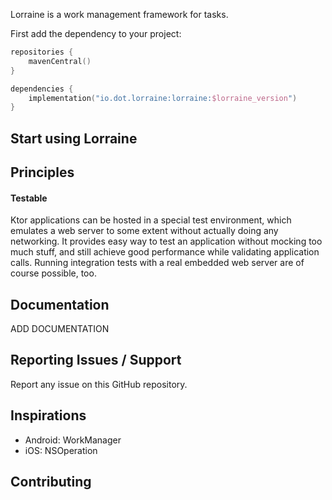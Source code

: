 [//]: # (<div align="center">)

[//]: # ()
[//]: # (  <picture>)

[//]: # (    <source media="&#40;prefers-color-scheme: dark&#41;" srcset="https://raw.githubusercontent.com/ktorio/ktor/main/.github/images/ktor-logo-for-dark.svg">)

[//]: # (    <img alt="Ktor logo" src="https://raw.githubusercontent.com/ktorio/ktor/main/.github/images/ktor-logo-for-light.svg">)

[//]: # (  </picture>)

[//]: # ()
[//]: # (</div>)

[//]: # ([![Official JetBrains project]&#40;http://jb.gg/badges/official.svg&#41;]&#40;https://confluence.jetbrains.com/display/ALL/JetBrains+on+GitHub&#41;)
[//]: # ([![Maven Central]&#40;https://img.shields.io/maven-central/v/io.ktor/ktor&#41;]&#40;https://mvnrepository.com/artifact/io.ktor&#41;)
[//]: # ([![Kotlin]&#40;https://img.shields.io/badge/kotlin-1.8.22-blue.svg?logo=kotlin&#41;]&#40;http://kotlinlang.org&#41;)
[//]: # ([![Slack channel]&#40;https://img.shields.io/badge/chat-slack-green.svg?logo=slack&#41;]&#40;https://kotlinlang.slack.com/messages/ktor/&#41;)
[//]: # ([![GitHub License]&#40;https://img.shields.io/badge/license-Apache%20License%202.0-blue.svg?style=flat&#41;]&#40;http://www.apache.org/licenses/LICENSE-2.0&#41;)
[//]: # ([![Contribute with Gitpod]&#40;https://img.shields.io/badge/Contribute%20with-Gitpod-908a85?logo=gitpod&#41;]&#40;https://gitpod.io/#https://github.com/ktorio/ktor&#41;)

Lorraine is a work management framework for tasks.

First add the dependency to your project:

```kotlin
repositories {
    mavenCentral()
}

dependencies {
    implementation("io.dot.lorraine:lorraine:$lorraine_version")
}
```

## Start using Lorraine



## Principles

#### Testable

Ktor applications can be hosted in a special test environment, which emulates a web server to some
extent without actually doing any networking. It provides easy way to test an application without mocking
too much stuff, and still achieve good performance while validating application calls. Running integration tests with a
real
embedded web server are of course possible, too.

## Documentation

ADD DOCUMENTATION

## Reporting Issues / Support

Report any issue on this GitHub repository.

## Inspirations

- Android: WorkManager
- iOS: NSOperation

## Contributing

[//]: # (Please see [the contribution guide]&#40;CONTRIBUTING.md&#41; and the [Code of conduct]&#40;CODE_OF_CONDUCT.md&#41; before contributing.)